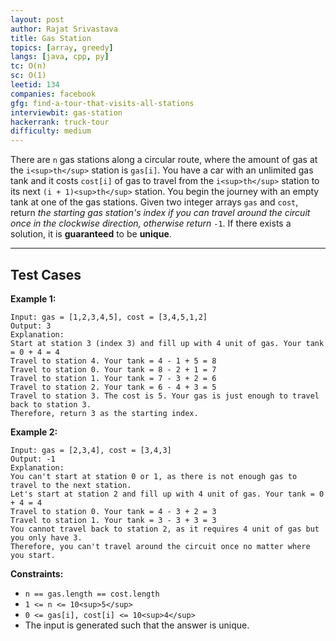```yaml
---
layout: post
author: Rajat Srivastava
title: Gas Station
topics: [array, greedy]
langs: [java, cpp, py]
tc: O(n)
sc: O(1)
leetid: 134
companies: facebook
gfg: find-a-tour-that-visits-all-stations
interviewbit: gas-station
hackerrank: truck-tour
difficulty: medium
---
```

There are `n` gas stations along a circular route, where the amount of gas at the `i<sup>th</sup>` station is `gas[i]`.
You have a car with an unlimited gas tank and it costs `cost[i]` of gas to travel from the `i<sup>th</sup>` station to its next `(i + 1)<sup>th</sup>` station. You begin the journey with an empty tank at one of the gas stations.
Given two integer arrays `gas` and `cost`, return *the starting gas station's index if you can travel around the circuit once in the clockwise direction, otherwise return* `-1`. If there exists a solution, it is **guaranteed** to be **unique**.
 
---
## Test Cases
**Example 1:**
```
Input: gas = [1,2,3,4,5], cost = [3,4,5,1,2]
Output: 3
Explanation:
Start at station 3 (index 3) and fill up with 4 unit of gas. Your tank = 0 + 4 = 4
Travel to station 4. Your tank = 4 - 1 + 5 = 8
Travel to station 0. Your tank = 8 - 2 + 1 = 7
Travel to station 1. Your tank = 7 - 3 + 2 = 6
Travel to station 2. Your tank = 6 - 4 + 3 = 5
Travel to station 3. The cost is 5. Your gas is just enough to travel back to station 3.
Therefore, return 3 as the starting index.
```

**Example 2:**
```
Input: gas = [2,3,4], cost = [3,4,3]
Output: -1
Explanation:
You can't start at station 0 or 1, as there is not enough gas to travel to the next station.
Let's start at station 2 and fill up with 4 unit of gas. Your tank = 0 + 4 = 4
Travel to station 0. Your tank = 4 - 3 + 2 = 3
Travel to station 1. Your tank = 3 - 3 + 3 = 3
You cannot travel back to station 2, as it requires 4 unit of gas but you only have 3.
Therefore, you can't travel around the circuit once no matter where you start.
```
 
**Constraints:**
	
* `n == gas.length == cost.length`
* `1 <= n <= 10<sup>5</sup>`
* `0 <= gas[i], cost[i] <= 10<sup>4</sup>`
* The input is generated such that the answer is unique.